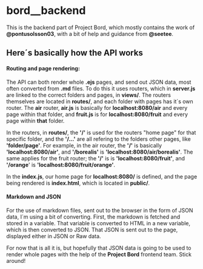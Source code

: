# bord__backend

This is the backend part of Project Bord, which mostly contains the work of **@pontusolsson03**, with a bit of help and guidance from **@seetee**.


## Here´s basically how the API works

#### Routing and page rendering:
The API can both render whole **.ejs** pages, and send out JSON data, most often converted from **.md** files. To do this it uses routers, which in **server.js** are linked to the correct folders and pages, in **views/**. The routers themselves are located in **routes/**, and each folder with pages has it´s own router. The **air** router, **air.js** is basically for **localhost:8080/air** and every page within that folder, and **fruit.js** is for **localhost:8080/fruit** and every page within __that__ folder.

In the routers, in **routes/**, the **'/'** is used for the routers "home page" for that specific folder, and the **'/...'** are all refering to the folders other pages, like **'folder/page'**.
For example, in the air router, the **'/'** is basically **'localhost:8080/air'**, and **'/borealis'** is **'localhost:8080/air/borealis'**.
The same applies for the fruit router; the **'/'** is is **'localhost:8080/fruit'**, and **'/orange**' is **'localhost:8080/fruit/orange'**.

In the **index.js**, our home page for **localhost:8080/** is defined, and the page being rendered is **index.html**, which is located in **public/**.

#### Markdown and JSON 
For the use of markdown files, sent out to the browser in the form of JSON data, I´m using a bit of converting.
First, the markdown is fetched and stored in a variable. That variable is converted to HTML in a new variable, which is then converted to JSON. That JSON is sent out to the page, displayed either in JSON or Raw data.

For now that is all it is, but hopefully that JSON data is going to be used to render whole pages with the help of the **Project Bord** frontend team. Stick around!